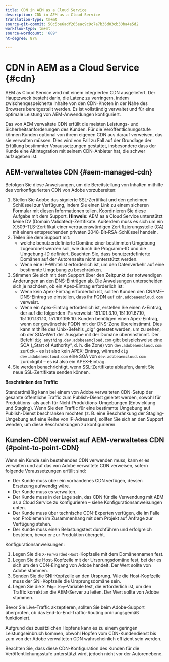 ```yaml
---
title: CDN in AEM as a Cloud Service
description: CDN in AEM as a Cloud Service
translation-type: tm+mt
source-git-commit: 50c5be6adf265eac9c9c7a7b36d03cb30ba4e5d2
workflow-type: tm+mt
source-wordcount: '689'
ht-degree: 87%

---
```



# CDN in AEM as a Cloud Service {#cdn}

AEM as Cloud Service wird mit einem integrierten CDN ausgeliefert. Der Hauptzweck besteht darin, die Latenz zu verringern, indem zwischengespeicherte Inhalte von den CDN-Knoten in der Nähe des Browsers bereitgestellt werden. Es ist vollständig verwaltet und für eine optimale Leistung von AEM-Anwendungen konfiguriert.

Das von AEM verwaltete CDN erfüllt die meisten Leistungs- und Sicherheitsanforderungen des Kunden. Für die Veröffentlichungsstufe können Kunden optional von ihrem eigenen CDN aus darauf verweisen, das sie verwalten müssen. Dies wird von Fall zu Fall auf der Grundlage der Erfüllung bestimmter Voraussetzungen gestattet, insbesondere dass der Kunde eine Altintegration mit seinem CDN-Anbieter hat, die schwer aufzugeben ist.

## AEM-verwaltetes CDN {#aem-managed-cdn}

Befolgen Sie diese Anweisungen, um die Bereitstellung von Inhalten mithilfe des vorkonfigurierten CDN von Adobe vorzubereiten:

1. Stellen Sie Adobe das signierte SSL-Zertifikat und den geheimen Schlüssel zur Verfügung, indem Sie einen Link zu einem sicheren Formular mit diesen Informationen teilen. Koordinieren Sie diese Aufgabe mit dem Support.
   **Hinweis:** AEM as a Cloud Service unterstützt keine DV (Domain Validated)-Zertifikate. Außerdem muss es sich um ein X.509-TLS-Zertifikat einer vertrauenswürdigen Zertifizierungsstelle (CA) mit einem entsprechenden privaten 2048-Bit-RSA-Schlüssel handeln.
1. Teilen Sie dem Support mit:
   * welche benutzerdefinierte Domäne einer bestimmten Umgebung zugeordnet werden soll, wie durch die Programm-ID und die Umgebung-ID definiert. Beachten Sie, dass benutzerdefinierte Domänen auf der Autorenseite nicht unterstützt werden.
   * Wenn eine IP-Whitelist erforderlich ist, um den Datenverkehr auf eine bestimmte Umgebung zu beschränken.
1. Stimmen Sie sich mit dem Support über den Zeitpunkt der notwendigen Änderungen an den DNS-Einträgen ab. Die Anweisungen unterscheiden sich je nachdem, ob ein Apex-Eintrag erforderlich ist:
   * Wenn kein Apex-Eintrag erforderlich ist, sollten Kunden den CNAME-DNS-Eintrag so einstellen, dass ihr FQDN auf `cdn.adobeaemcloud.com` verweist.
   * Wenn ein Apex-Eintrag erforderlich ist, erstellen Sie einen A-Eintrag, der auf die folgenden IPs verweist: 151.101.3.10, 151.101.67.10, 151.101.131.10, 151.101.195.10. Kunden benötigen einen Apex-Eintrag, wenn der gewünschte FQDN mit der DNS-Zone übereinstimmt. Dies kann mithilfe des Unix-Befehls „dig“ getestet werden, um zu sehen, ob der SOA-Wert der Ausgabe mit der Domäne übereinstimmt. Der Befehl `dig anything.dev.adobeaemcloud.com` gibt beispielsweise eine SOA („Start of Authority“, d. h. die Zone) von `dev.adobeaemcloud.com` zurück – es ist also kein APEX-Eintrag, während `dig dev.adobeaemcloud.com` eine SOA von `dev.adobeaemcloud.com` zurückgibt – es ist also ein APEX-Eintrag.
1. Sie werden benachrichtigt, wenn SSL-Zertifikate ablaufen, damit Sie neue SSL-Zertifikate senden können.

**Beschränken des Traffic**

Standardmäßig kann bei einem von Adobe verwalteten CDN-Setup der gesamte öffentliche Traffic zum Publish-Dienst geleitet werden, sowohl für Produktions- als auch für Nicht-Produktions-Umgebungen (Entwicklung und Staging). Wenn Sie den Traffic für eine bestimmte Umgebung auf Publish-Dienst beschränken möchten (z. B. eine Beschränkung der Staging-Umgebung auf eine Reihe von IP-Adressen), sollten Sie sich an den Support wenden, um diese Beschränkungen zu konfigurieren.

## Kunden-CDN verweist auf AEM-verwaltetes CDN {#point-to-point-CDN}

Wenn ein Kunde sein bestehendes CDN verwenden muss, kann er es verwalten und auf das von Adobe verwaltete CDN verweisen, sofern folgende Voraussetzungen erfüllt sind:

* Der Kunde muss über ein vorhandenes CDN verfügen, dessen Ersetzung aufwendig wäre.
* Der Kunde muss es verwalten.
* Der Kunde muss in der Lage sein, das CDN für die Verwendung mit AEM as a Cloud Service zu konfigurieren – siehe Konfigurationsanweisungen unten.
* Der Kunde muss über technische CDN-Experten verfügen, die im Falle von Problemen im Zusammenhang mit dem Projekt auf Anfrage zur Verfügung stehen.
* Der Kunde muss einen Belastungstest durchführen und erfolgreich bestehen, bevor er zur Produktion übergeht.

Konfigurationsanweisungen:

1. Legen Sie die `X-Forwarded-Host`-Kopfzeile mit dem Domänennamen fest.
1. Legen Sie die Host-Kopfzeile mit der Ursprungsdomäne fest, bei der es sich um den CDN-Eingang von Adobe handelt. Der Wert sollte von Adobe stammen.
1. Senden Sie die SNI-Kopfzeile an den Ursprung. Wie die Host-Kopfzeile muss der SNI-Kopfzeile die Ursprungsdomäne sein.
1. Legen Sie die `X-Edge-Key`-Variable fest, die erforderlich ist, um den Traffic korrekt an die AEM-Server zu leiten. Der Wert sollte von Adobe stammen.

Bevor Sie Live-Traffic akzeptieren, sollten Sie beim Adobe-Support überprüfen, ob das End-to-End-Traffic-Routing ordnungsgemäß funktioniert.

Aufgrund des zusätzlichen Hopfens kann es zu einem geringen Leistungseinbruch kommen, obwohl Hopfen vom CDN-Kundendienst bis zum von der Adobe verwalteten CDN wahrscheinlich effizient sein werden.

Beachten Sie, dass diese CDN-Konfiguration des Kunden für die Veröffentlichungsstufe unterstützt wird, jedoch nicht vor der Autorenebene.
